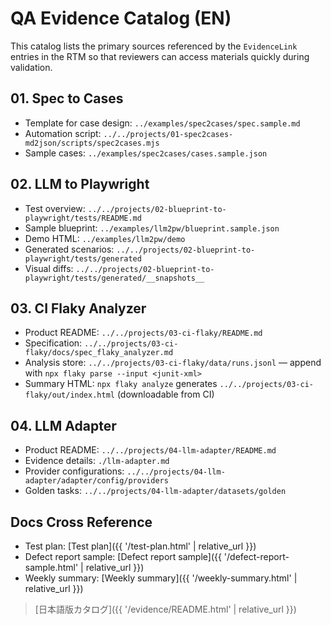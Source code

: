 # QA Evidence Catalog (EN)

This catalog lists the primary sources referenced by the `EvidenceLink` entries in the RTM so that reviewers can access materials quickly during validation.

## 01. Spec to Cases
- Template for case design: `../examples/spec2cases/spec.sample.md`
- Automation script: `../../projects/01-spec2cases-md2json/scripts/spec2cases.mjs`
- Sample cases: `../examples/spec2cases/cases.sample.json`

## 02. LLM to Playwright
- Test overview: `../../projects/02-blueprint-to-playwright/tests/README.md`
- Sample blueprint: `../examples/llm2pw/blueprint.sample.json`
- Demo HTML: `../examples/llm2pw/demo`
- Generated scenarios: `../../projects/02-blueprint-to-playwright/tests/generated`
- Visual diffs: `../../projects/02-blueprint-to-playwright/tests/generated/__snapshots__`

## 03. CI Flaky Analyzer
- Product README: `../../projects/03-ci-flaky/README.md`
- Specification: `../../projects/03-ci-flaky/docs/spec_flaky_analyzer.md`
- Analysis store: `../../projects/03-ci-flaky/data/runs.jsonl` — append with `npx flaky parse --input <junit-xml>`
- Summary HTML: `npx flaky analyze` generates `../../projects/03-ci-flaky/out/index.html` (downloadable from CI)

## 04. LLM Adapter
- Product README: `../../projects/04-llm-adapter/README.md`
- Evidence details: `./llm-adapter.md`
- Provider configurations: `../../projects/04-llm-adapter/adapter/config/providers`
- Golden tasks: `../../projects/04-llm-adapter/datasets/golden`

## Docs Cross Reference
- Test plan: [Test plan]({{ '/test-plan.html' | relative_url }})
- Defect report sample: [Defect report sample]({{ '/defect-report-sample.html' | relative_url }})
- Weekly summary: [Weekly summary]({{ '/weekly-summary.html' | relative_url }})

> [日本語版カタログ]({{ '/evidence/README.html' | relative_url }})
